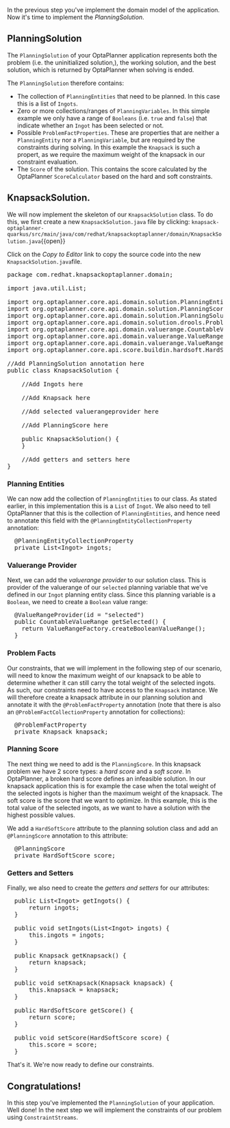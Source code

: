 In the previous step you've implement the domain model of the application. Now it's time to implement the _PlanningSolution_.

## PlanningSolution

The `PlanningSolution` of your OptaPlanner application represents both the problem (i.e. the uninitialized solution,), the working solution, and the best solution, which is returned by OptaPlanner when solving is ended.

The `PlanningSolution` therefore contains:

* The collection of `PlanningEntities` that need to be planned. In this case this is a list of `Ingots`.
* Zero or more collections/ranges of `PlanningVariables`. In this simple example we only have a range of `Booleans` (i.e. `true` and `false`) that indicate whether an `Ingot` has been selected or not.
* Possible `ProblemFactProperties`. These are properties that are neither a `PlanningEntity` nor a `PlanningVariable`, but are required by the constraints during solving. In this example the `Knapsack` is such a propert, as we require the maximum weight of the knapsack in our constraint evaluation.
* The `Score` of the solution. This contains the score calculated by the OptaPlanner `ScoreCalculator` based on the hard and soft constraints.

## KnapsackSolution.

We will now implement the skeleton of our `KnapsackSolution` class. To do this, we first create a new `KnapsackSolution.java` file by clicking: `knapsack-optaplanner-quarkus/src/main/java/com/redhat/knapsackoptaplanner/domain/KnapsackSolution.java`{{open}}

Click on the _Copy to Editor_ link to copy the source code into the new `KnapsackSolution.java`file.

<pre class="file" data-filename="./knapsack-optaplanner-quarkus/src/main/java/com/redhat/knapsackoptaplanner/domain/KnapsackSolution.java" data-target="replace">
package com.redhat.knapsackoptaplanner.domain;

import java.util.List;

import org.optaplanner.core.api.domain.solution.PlanningEntityCollectionProperty;
import org.optaplanner.core.api.domain.solution.PlanningScore;
import org.optaplanner.core.api.domain.solution.PlanningSolution;
import org.optaplanner.core.api.domain.solution.drools.ProblemFactProperty;
import org.optaplanner.core.api.domain.valuerange.CountableValueRange;
import org.optaplanner.core.api.domain.valuerange.ValueRangeFactory;
import org.optaplanner.core.api.domain.valuerange.ValueRangeProvider;
import org.optaplanner.core.api.score.buildin.hardsoft.HardSoftScore;

//Add PlanningSolution annotation here
public class KnapsackSolution {

    //Add Ingots here

    //Add Knapsack here

    //Add selected valuerangeprovider here

    //Add PlanningScore here

    public KnapsackSolution() {
    }

    //Add getters and setters here
}
</pre>

### Planning Entities

We can now add the collection of `PlanningEntities` to our class. As stated earlier, in this implementation this is a `List` of `Ingot`. We also need to tell OptaPlanner that this is the collection of `PlanningEntities`, and hence need to annotate this field with the `@PlanningEntityCollectionProperty` annotation:

<pre class="file" data-filename="./knapsack-optaplanner-quarkus/src/main/java/com/redhat/knapsackoptaplanner/domain/KnapsackSolution.java" data-target="insert" data-marker="//Add Ingots here">
  @PlanningEntityCollectionProperty
  private List&lt;Ingot&gt; ingots;
</pre>

### Valuerange Provider

Next, we can add the _valuerange provider_ to our solution class. This is provider of the valuerange of our `selected` planning variable that we've defined in our `Ingot` planning entity class. Since this planning variable is a `Boolean`, we need to create a `Boolean` value range:

<pre class="file" data-filename="./knapsack-optaplanner-quarkus/src/main/java/com/redhat/knapsackoptaplanner/domain/KnapsackSolution.java" data-target="insert" data-marker="//Add selected valuerangeprovider here">
  @ValueRangeProvider(id = "selected")
  public CountableValueRange<Boolean> getSelected() {
    return ValueRangeFactory.createBooleanValueRange();
  }
</pre>

### Problem Facts

Our constraints, that we will implement in the following step of our scenario, will need to know the maximum weight of our knapsack to be able to determine whether it can still carry the total weight of the selected ingots. As such, our constraints need to have access to the `Knapsack` instance. We will therefore create a knapsack attribute in our planning solution and annotate it with the `@ProblemFactProperty` annotation (note that there is also an `@ProblemFactCollectionProperty` annotation for collections):

<pre class="file" data-filename="./knapsack-optaplanner-quarkus/src/main/java/com/redhat/knapsackoptaplanner/domain/KnapsackSolution.java" data-target="insert" data-marker="//Add Knapsack here">
  @ProblemFactProperty
  private Knapsack knapsack;
</pre>

### Planning Score

The next thing we need to add is the `PlanningScore`. In this knapsack problem we have 2 score types: a _hard score_ and a _soft score_. In OptaPlanner, a broken hard score defines an infeasible solution. In our knapsack application this is for example the case when the total weight of the selected ingots is higher than the maximum weight of the knapsack. The soft score is the score that we want to optimize. In this example, this is the total value of the selected ingots, as we want to have a solution with the highest possible values.

We add a `HardSoftScore` attribute to the planning solution class and add an `@PlanningScore` annotation to this attribute:

<pre class="file" data-filename="./knapsack-optaplanner-quarkus/src/main/java/com/redhat/knapsackoptaplanner/domain/KnapsackSolution.java" data-target="insert" data-marker="//Add Knapsack here">
  @PlanningScore
  private HardSoftScore score;
</pre>

### Getters and Setters

Finally, we also need to create the _getters and setters_ for our attributes:

<pre class="file" data-filename="/knapsack-optaplanner-quarkus/src/main/java/com/redhat/knapsackoptaplanner/domain/KnapsackSolution.java" data-target="insert" data-marker="//Add getters and setters here">
  public List&lt;Ingot&gt; getIngots() {
      return ingots;
  }

  public void setIngots(List&lt;Ingot&gt; ingots) {
      this.ingots = ingots;
  }

  public Knapsack getKnapsack() {
      return knapsack;
  }

  public void setKnapsack(Knapsack knapsack) {
      this.knapsack = knapsack;
  }

  public HardSoftScore getScore() {
      return score;
  }

  public void setScore(HardSoftScore score) {
      this.score = score;
  }
</pre>

That's it. We're now ready to define our constraints.

## Congratulations!

In this step you've implemented the `PlanningSolution` of your application. Well done! In the next step we will implement the constraints of our problem using `ConstraintStreams`.
